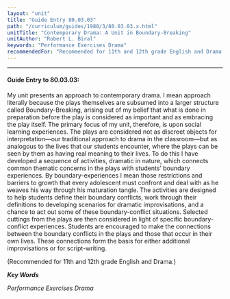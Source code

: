 ```yaml
---
layout: "unit"
title: "Guide Entry 80.03.03"
path: "/curriculum/guides/1980/3/80.03.03.x.html"
unitTitle: "Contemporary Drama: A Unit in Boundary-Breaking"
unitAuthor: "Robert L. Biral"
keywords: "Performance Exercises Drama"
recommendedFor: "Recommended for 11th and 12th grade English and Drama."
---
```

<body>
<hr/>
<h4>
Guide Entry to 80.03.03:
</h4>
My unit presents an approach to contemporary drama.  I mean approach literally because the plays themselves are subsumed into a larger structure called Boundary-Breaking, arising out of my belief that what is done in preparation before the play is considered as important and as embracing the play itself.  The primary focus of my unit, therefore, is upon social learning experiences.  The plays are considered not as discreet objects for interpretation—our traditional approach to drama in the classroom—but as analogous to the lives that our students encounter, where the plays can be seen by them as having real meaning to their lives.  To do this I have developed a sequence of activities, dramatic in nature, which connects common thematic concerns in the plays with students’ boundary experiences.  By boundary-experiences I mean those restrictions and barriers to growth that every adolescent must confront and deal with as he weaves his way through his maturation tangle.  The activities are designed to help students define their boundary conflicts, work through their definitions to developing scenarios for dramatic improvisations, and a chance to act out some of these boundary-conflict situations. Selected cuttings from the plays are then considered in light of specific boundary-conflict experiences.  Students are encouraged to make the connections between the boundary conflicts in the plays and those that occur in their own lives.  These connections form the basis for either additional improvisations or for script-writing.
<p>
(Recommended for 11th and 12th grade English and Drama.)
</p>
<p>
<b>
<i>
Key Words
</i>
</b>
<br/>
</p>
<p>
<i>
Performance Exercises Drama
</i>
</p>
</body>